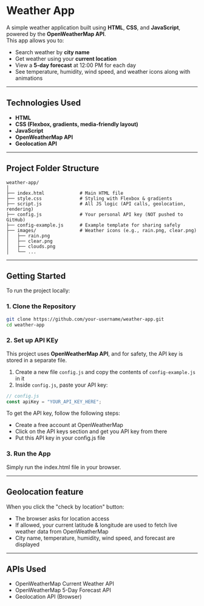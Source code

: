 # Weather App
A simple weather application built using **HTML**, **CSS**, and **JavaScript**, powered by the **OpenWeatherMap API**.  
This app allows you to:

-  Search weather by **city name**
-  Get weather using your **current location**
-  View a **5-day forecast** at 12:00 PM for each day
-  See temperature, humidity, wind speed, and weather icons along with animations

---


## Technologies Used

- **HTML**
- **CSS (Flexbox, gradients, media-friendly layout)**
- **JavaScript**
- **OpenWeatherMap API**
- **Geolocation API**

---

## Project Folder Structure

```plaintext
weather-app/
│
├── index.html             # Main HTML file
├── style.css              # Styling with Flexbox & gradients
├── script.js              # All JS logic (API calls, geolocation, rendering)
├── config.js              # Your personal API key (NOT pushed to GitHub)
├── config-example.js      # Example template for sharing safely
├── images/                # Weather icons (e.g., rain.png, clear.png)
│   ├── rain.png
│   ├── clear.png
│   ├── clouds.png
│   └── ...

```
---
## Getting Started

To run the project locally:

### 1. Clone the Repository

```bash
git clone https://github.com/your-username/weather-app.git
cd weather-app
```

### 2. Set up API KEy

This project uses **OpenWeatherMap API**, and for safety, the API key is stored in a separate file.

1. Create a new file `config.js` and copy the contents of `config-example.js` in it
2. Inside `config.js`, paste your API key:

```js
// config.js
const apiKey = "YOUR_API_KEY_HERE";
```

To get the API key, follow the following steps:
- Create a free account at OpenWeatherMap
- Click on the API keys section and get you API key from there
- Put this API key in your config.js file

### 3. Run the App
Simply run the index.html file in your browser.

---

## Geolocation feature
When you click the "check by location" button:
- The browser asks for location access
- If allowed, your current latitude & longitude are used to fetch live weather data from OpenWeatherMap
- City name, temperature, humidity, wind speed, and forecast are displayed

---

##  APIs Used
- OpenWeatherMap Current Weather API
- OpenWeatherMap 5-Day Forecast API
- Geolocation API (Browser)


